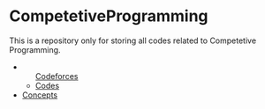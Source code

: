 # CompetetiveProgramming
This is a repository only for storing all codes related to Competetive Programming.

<ul>
  <li>
    <ul><a href="Codeforces">Codeforces</a>
      <li><a href="Codeforces/Codes">Codes</a></li>
    </ul>
  </li>
  <li><a href="Concepts">Concepts</a></li>
</ul>
